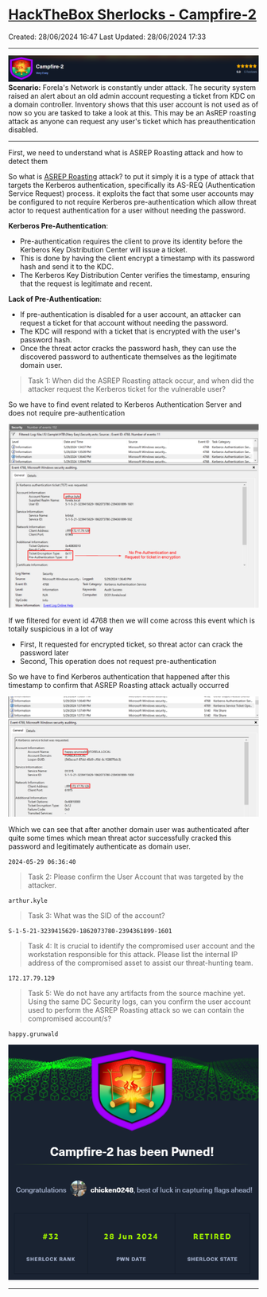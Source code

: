 # [HackTheBox Sherlocks - Campfire-2](https://app.hackthebox.com/sherlocks/Campfire-2)
Created: 28/06/2024 16:47
Last Updated: 28/06/2024 17:33
* * *

![dcb96c3ad154a9cabbe67efeb2c35489.png](/resources/dcb96c3ad154a9cabbe67efeb2c35489.png)
**Scenario:**
Forela's Network is constantly under attack. The security system raised an alert about an old admin account requesting a ticket from KDC on a domain controller. Inventory shows that this user account is not used as of now so you are tasked to take a look at this. This may be an AsREP roasting attack as anyone can request any user's ticket which has preauthentication disabled.

* * *
First, we need to understand what is ASREP Roasting attack and how to detect them

So what is [ASREP Roasting](https://attack.mitre.org/techniques/T1558/004/) attack? to put it simply it is a type of attack that targets the Kerberos authentication, specifically its AS-REQ (Authentication Service Request) process. it exploits the fact that some user accounts may be configured to not require Kerberos pre-authentication which allow threat actor to request authentication for a user without needing the password.

**Kerberos Pre-Authentication**:
- Pre-authentication requires the client to prove its identity before the Kerberos Key Distribution Center will issue a ticket.
- This is done by having the client encrypt a timestamp with its password hash and send it to the KDC.
- The Kerberos Key Distribution Center verifies the timestamp, ensuring that the request is legitimate and recent.

**Lack of Pre-Authentication**:
- If pre-authentication is disabled for a user account, an attacker can request a ticket for that account without needing the password.
- The KDC will respond with a ticket that is encrypted with the user's password hash.
- Once the threat actor cracks the password hash, they can use the discovered password to authenticate themselves as the legitimate domain user.

>Task 1: When did the ASREP Roasting attack occur, and when did the attacker request the Kerberos ticket for the vulnerable user?

So we have to find event related to Kerberos Authentication Server and does not require pre-authentication

![d6d5d900d5c655ceabf9dadf4d682277.png](/resources/d6d5d900d5c655ceabf9dadf4d682277.png)

If we filtered for event id 4768 then we will come across this event which is totally suspicious in a lot of way 
- First, It requested for encrypted ticket, so threat actor can crack the password later
- Second, This operation does not request pre-authentication

So we have to find Kerberos authentication that happened after this timestamp to confirm that ASREP Roasting attack actually occurred

![5488f78aaec7f520f7b5f9359daca78d.png](/resources/5488f78aaec7f520f7b5f9359daca78d.png)

Which we can see that after another domain user was authenticated after quite some times which mean threat actor successfully cracked this password and legitimately authenticate as domain user.

```
2024-05-29 06:36:40
```

>Task 2: Please confirm the User Account that was targeted by the attacker.
```
arthur.kyle
```

>Task 3: What was the SID of the account?
```
S-1-5-21-3239415629-1862073780-2394361899-1601
```

>Task 4: It is crucial to identify the compromised user account and the workstation responsible for this attack. Please list the internal IP address of the compromised asset to assist our threat-hunting team.
```
172.17.79.129
```

>Task 5: We do not have any artifacts from the source machine yet. Using the same DC Security logs, can you confirm the user account used to perform the ASREP Roasting attack so we can contain the compromised account/s?
```
happy.grunwald
```

![dbb7aba657c7b20640228a5dd80c5197.png](/resources/dbb7aba657c7b20640228a5dd80c5197.png)
* * *
